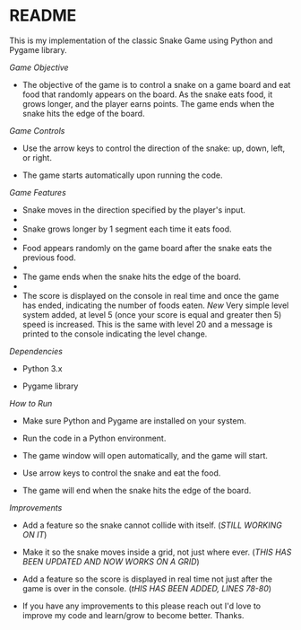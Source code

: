 # README
This is my implementation of the classic Snake Game using Python and Pygame library.

*Game Objective*

- The objective of the game is to control a snake on a game board and eat food that randomly appears on the board. As the snake eats food, it grows longer, 
and the player earns points. The game ends when the snake hits the edge of the board.

*Game Controls*

- Use the arrow keys to control the direction of the snake: up, down, left, or right.
  
- The game starts automatically upon running the code.

*Game Features*

- Snake moves in the direction specified by the player's input.
- 
- Snake grows longer by 1 segment each time it eats food.
- 
- Food appears randomly on the game board after the snake eats the previous food.
- 
- The game ends when the snake hits the edge of the board.
- 
- The score is displayed on the console in real time and once the game has ended, indicating the number of foods eaten.
*New* Very simple level system added, at level 5 (once your score is equal and greater then 5) speed is increased. This is the same with level 20 and a message is printed to the console indicating the level change.

*Dependencies*

- Python 3.x

- Pygame library

*How to Run*

- Make sure Python and Pygame are installed on your system.

- Run the code in a Python environment.
- The game window will open automatically, and the game will start.
- Use arrow keys to control the snake and eat the food.
- The game will end when the snake hits the edge of the board.


*Improvements*

- Add a feature so the snake cannot collide with itself. (*STILL WORKING ON IT*)
  
- Make it so the snake moves inside a grid, not just where ever. (*THIS HAS BEEN UPDATED AND NOW WORKS ON A GRID*)

- Add a feature so the score is displayed in real time not just after the game is over in the console. (*tHIS HAS BEEN ADDED, LINES 78-80*)

- If you have any improvements to this please reach out I'd love to improve my code and learn/grow to become better. Thanks.
